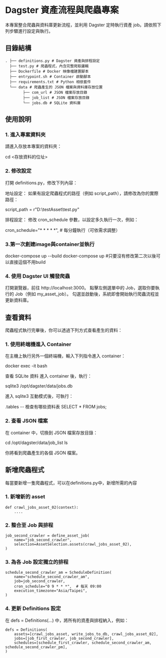 # Dagster 資產流程與爬蟲專案

本專案整合爬蟲與資料庫更新流程，並利用 Dagster 定時執行資產 job。請依照下列步驟進行設定與執行。

## 目錄結構

    . ├── definitions.py # Dagster 資產與排程設定
      ├── test.py # 爬蟲程式，內含完整爬取邏輯 
      ├── Dockerfile # Docker 映像檔建置腳本 
      ├── entrypoint.sh # Container 啟動腳本
      ├── requirements.txt # Python 相依套件 
      └── data # 爬蟲產生的 JSON 檔案與資料庫存放位置
            ├── com_url # JSON 檔案存放目錄 
            ├── job_list # JSON 檔案存放目錄 
            └── jobs.db # SQLite 資料庫


## 使用說明

### 1. 進入專案資料夾
請進入存放本專案的資料夾：

cd <存放資料的位址>

### 2. 修改設定
打開 definitions.py，修改下列內容：

地址設定：
如果有設定爬蟲程式的路徑（例如 script_path），請修改為你的實際路徑：

script_path = r"D:\testAsset\test.py"

排程設定：
修改 cron_schedule 參數，以設定多久執行一次，例如：

cron_schedule="* * * * *",  # 每分鐘執行（可依需求調整）

### 3.第一次創建image與container並執行

docker-compose up --build
docker-compose up  #只要沒有修改第二次以後可以直接這個不用build


### 4. 使用 Dagster UI 觸發爬蟲
打開瀏覽器，前往 http://localhost:3000。
點擊左側選單中的 Job，選取你要執行的 Job（例如 my_asset_job）。
勾選並啟動後，系統即會開始執行爬蟲流程並更新資料庫。

## 查看資料
爬蟲程式執行完畢後，你可以透過下列方式查看產生的資料：

### 1. 使用終端機進入 Container
在主機上執行另外一個終端機，輸入下列指令進入 container：

docker exec -it <container name> bash

查看 SQLite 資料
進入 container 後，執行：

sqlite3 /opt/dagster/data/jobs.db

進入 sqlite3 互動模式後，可執行：

.tables         -- 檢查有哪些資料表
SELECT * FROM jobs;

### 2. 查看 JSON 檔案
在 container 中，切換到 JSON 檔案存放目錄：

cd /opt/dagster/data/job_list
ls

你將看到爬蟲產生的各個 JSON 檔案。

## 新增爬蟲程式

每當要新增一隻爬蟲程式，可以在definitions.py中，新增所需的內容

### 1. 新增新的 asset

    def crawl_jobs_asset_02(context):
        ....

### 2. 整合至 Job 與排程

    job_second_crawler = define_asset_job(
        name="job_second_crawler",
        selection=AssetSelection.assets(crawl_jobs_asset_02),
    )

### 3. 為各 Job 設定獨立的排程

    schedule_second_crawler_am = ScheduleDefinition(
        name="schedule_second_crawler_am",
        job=job_second_crawler,
        cron_schedule="0 9 * * *",  # 每天 09:00
        execution_timezone="Asia/Taipei",
    )

### 4. 更新 Definitions 設定
在 defs = Definitions(...) 中，將所有的資產與排程納入，例如：

    defs = Definitions(
        assets=[crawl_jobs_asset, write_jobs_to_db, crawl_jobs_asset_02],
        jobs=[job_first_crawler, job_second_crawler],
        schedules=[schedule_first_crawler, schedule_second_crawler_am, schedule_second_crawler_pm],
    )
